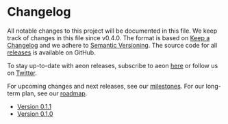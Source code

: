 # Changelog

All notable changes to this project will be documented in this file. We keep track of changes in this file since v0.4.0. The format is based on [Keep a Changelog](https://keepachangelog.com/en/1.0.0/) and we adhere to [Semantic Versioning](https://semver.org/spec/v2.0.0.html>). The source code for all [releases](https://github.com/aeon-toolkit/aeon/releases>) is available on GitHub.

To stay up-to-date with aeon releases, subscribe to aeon [here](https://libraries.io/pypi/aeon>) or follow us on [Twitter](https://twitter.com/aeon_toolbox>).

For upcoming changes and next releases, see our [milestones](https://github.com/aeon-toolkit/aeon/milestones). For our long-term plan, see our [roadmap](roadmap).

- [Version 0.1.1](changelogs/v0.1#v0.1.1)
- [Version 0.1.0](changelogs/v0.1#v0.1.0)
